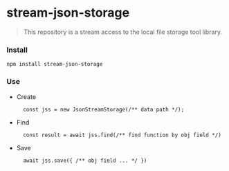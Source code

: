 # stream-json-storage

> This repository is a stream access to the local file storage tool library.

### Install


    npm install stream-json-storage

### Use

- Create

    
        const jss = new JsonStreamStorage(/** data path */);

- Find

        const result = await jss.find(/** find function by obj field */)

- Save

        await jss.save({ /** obj field ... */ })